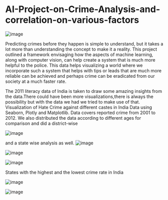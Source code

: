# AI-Project-on-Crime-Analysis-and-correlation-on-various-factors
![image](https://user-images.githubusercontent.com/68663325/150632965-fad812bc-dda1-482a-885d-9c226df41fe3.png)

Predicting crimes before they happen is simple to understand, but it takes a lot more than understanding the concept to make it a reality. This project outlined a framework envisaging how the aspects of machine learning, along with computer vision, can help create a system that is much more helpful to the police. This data helps visualizing a world where we incorporate such a system that helps with tips or leads that are much more reliable can be achieved and perhaps crime can be eradicated from our society at a much faster rate.

The 2011 literacy data of India is taken to draw some amazing insights from the data.There could have been more visualizations,there is always the possibility but with the data we had we tried to make use of that. Visualization of Hate Crime against different castes in India Data using Seaborn, Plotly and Matplotlib. Data covers reported crime from 2001 to 2012. We also distributed the data according to different ages for comparison and did a district-wise 

![image](https://user-images.githubusercontent.com/68663325/150633025-1194907d-f7a7-4868-8f35-65c5a463ffa1.png)

and a state wise analysis as well.
![image](https://user-images.githubusercontent.com/68663325/150633035-34db21be-624d-4f47-aef6-1802e412d6a1.png)

![image](https://user-images.githubusercontent.com/68663325/150633039-72d7216c-01b9-472e-8352-71dcbcf0871b.png)

![image](https://user-images.githubusercontent.com/68663325/150633043-a6072639-bde1-470f-ad9c-9e4cc3d25998.png)

States with the highest and the lowest crime rate in India

![image](https://user-images.githubusercontent.com/68663325/150633063-0afc8747-49eb-4a33-a849-b88534693f49.png)

![image](https://user-images.githubusercontent.com/68663325/150633072-b38ed0da-f13e-41ee-adfd-1fbcfec70184.png)
